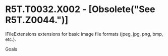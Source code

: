 # R5T.T0032.X002 - [Obsolete("See R5T.Z0044.")]
IFileExtensions extensions for basic image file formats (jpeg, jpg, png, bmp, etc.).

Goals

